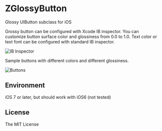 # ZGlossyButton
Glossy UIButton subclass for iOS

Grossy button can be configured with Xcode IB inspector. You can customize button surface color and glossiness from 0.0 to 1.0.  Text color or text font can be configured with standard IB inspector.

![IB Inspector](codelynx.github.com/ZGlossyButton/images/1_buttons.png)

Sample buttons with different colors and different glossiness.

![Buttons](wiki/images/1_buttons.png)

## Environment
iOS 7 or later, but should work with iOS6 (not tested)

## License
The MIT License
